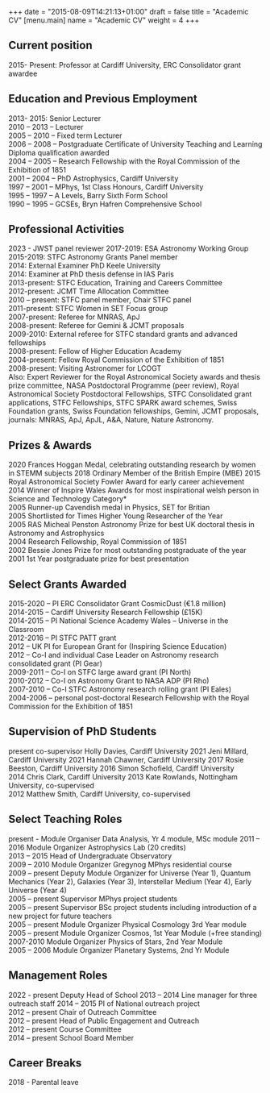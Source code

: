 +++
date = "2015-08-09T14:21:13+01:00"
draft = false
title = "Academic CV"
[menu.main]
name = "Academic CV"
weight = 4
+++
## Current position

2015- Present: Professor at Cardiff University, ERC Consolidator grant awardee  

## Education and Previous Employment

2013- 2015: Senior Lecturer  
2010 – 2013 – Lecturer  
2005 – 2010 – Fixed term Lecturer  
2006 – 2008 – Postgraduate Certificate of University Teaching and Learning Diploma qualification awarded  
2004 – 2005 – Research Fellowship with the Royal Commission of the Exhibition of 1851  
2001 – 2004 – PhD Astrophysics, Cardiff University  
1997 – 2001 – MPhys, 1st Class Honours, Cardiff University  
1995 – 1997 – A Levels, Barry Sixth Form School  
1990 – 1995 – GCSEs, Bryn Hafren Comprehensive School  

## Professional Activities
2023 - JWST panel reviewer
2017-2019: ESA Astronomy Working Group
2015-2019: STFC Astronomy Grants Panel member  
2014: External Examiner PhD Keele University  
2014: Examiner at PhD thesis defense in IAS Paris  
2013-present: STFC Education, Training and Careers Committee  
2012-present: JCMT Time Allocation Committee  
2010 – present: STFC panel member, Chair STFC panel  
2011-present: STFC Women in SET Focus group  
2007-present: Referee for MNRAS, ApJ  
2008-present: Referee for Gemini & JCMT proposals  
2009-2010: External referee for STFC standard grants and advanced fellowships  
2008-present: Fellow of Higher Education Academy  
2004-present: Fellow Royal Commission of the Exhibition of 1851  
2008-present: Visiting Astronomer for LCOGT  
Also: Expert Reviewer for the Royal Astronomical Society awards and thesis prize committee, NASA Postdoctoral Programme (peer review), Royal Astronomical Society Postdoctoral Fellowships, STFC Consolidated grant applications, STFC Fellowships, STFC SPARK award schemes, Swiss Foundation grants, Swiss Foundation fellowships, Gemini, JCMT proposals, journals: MNRAS, ApJ, ApJL, A&A, Nature, Nature Astronomy.

## Prizes & Awards
2020 Frances Hoggan Medal, celebrating outstanding research by women in STEMM subjects
2018 Ordinary Member of the British Empire (MBE)
2015 Royal Astronomical Society Fowler Award for early career achievement  
2014 Winner of Inspire Wales Awards for most inspirational welsh person in Science and Technology Category*  
2005 Runner-up Cavendish medal in Physics, SET for Britian  
2005 Shortlisted for Times Higher Young Researcher of the Year  
2005 RAS Micheal Penston Astronomy Prize for best UK doctoral thesis in Astronomy and Astrophysics  
2004 Research Fellowship, Royal Commission of 1851  
2002 Bessie Jones Prize for most outstanding postgraduate of the year  
2001 1st Year postgraduate prize for best presentation  

## Select Grants Awarded

2015-2020 – PI ERC Consolidator Grant CosmicDust (€1.8 million)  
2014-2015 – Cardiff University Research Fellowship (£15K)  
2014-2015 – PI National Science Academy Wales – Universe in the Classroom  
2012-2016 – PI STFC PATT grant  
2012 – UK PI for European Grant for (Inspiring Science Education)  
2012 – Co-I and individual Case Leader on Astronomy research consolidated grant (PI Gear)  
2009-2011 – Co-I on STFC large award grant (PI North)  
2010-2012 – Co-I on Astronomy Grant to NASA ADP (PI Rho)  
2007-2010 – Co-I STFC Astronomy research rolling grant (PI Eales)  
2004-2006 – personal post-doctoral Research Fellowship with the Royal Commission for the Exhibition of 1851  

## Supervision of PhD Students
present co-supervisor Holly Davies, Cardiff University
2021 Jeni Millard, Cardiff University
2021 Hannah Chawner, Cardiff University
2017 Rosie Beeston, Cardiff University
2016 Simon Schofield, Cardiff University  
2014 Chris Clark, Cardiff University
2013 Kate Rowlands, Nottingham University, co-supervised  
2012 Matthew Smith, Cardiff University, co-supervised  

## Select Teaching Roles
present - Module Organiser Data Analysis, Yr 4 module, MSc module
2011 – 2016 Module Organizer Astrophysics Lab (20 credits)  
2013 – 2015 Head of Undergraduate Observatory  
2009 – 2010 Module Organizer Gregynog MPhys residential course  
2009 – present Deputy Module Organizer for Universe (Year 1), Quantum Mechanics (Year 2), Galaxies (Year 3), Interstellar Medium (Year 4), Early Universe (Year 4)  
2005 – present Supervisor MPhys project students  
2005 – present Supervisor BSc project students including introduction of a new project for future teachers  
2005 – present Module Organizer Physical Cosmology 3rd Year module  
2005 – present Module Organizer Cosmos, 1st Year Module (+free standing)  
2007-2010 Module Organizer Physics of Stars, 2nd Year Module  
2005 – 2006 Module Organizer Planetary Systems, 2nd Yr Module  

## Management Roles
2022 - present Deputy Head of School
2013 – 2014 Line manager for three outreach staff
2014 – 2015 PI of National outreach project  
2012 – present Chair of Outreach Committee  
2012 – present Head of Public Engagement and Outreach  
2012 – present Course Committee  
2014 – present School Board Member  

## Career Breaks
2018 - Parental leave
